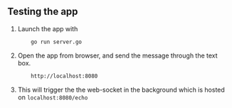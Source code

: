 ## Testing the app
1.  Launch the app with
    ```bash
        go run server.go
    ```
2.  Open the app from browser, and send the message through the text box.
    ```bash
        http://localhost:8080
    ```
3.  This will trigger the the web-socket in the background which is hosted on `localhost:8080/echo`